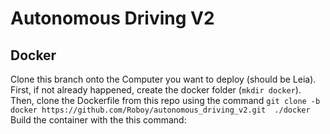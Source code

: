 # Autonomous Driving V2

## Docker

Clone this branch onto the Computer you want to deploy (should be Leia). First, if not already happened, create the docker folder (`mkdir docker`). Then, clone the Dockerfile from this repo using the command
`git clone -b docker https://github.com/Roboy/autonomous_driving_v2.git  ./docker`
Build  the container with the this command: 
